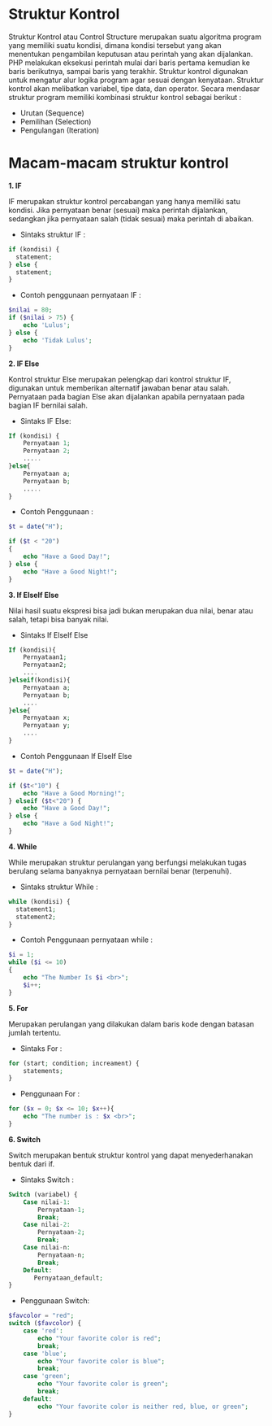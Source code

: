 # Struktur Kontrol 
Struktur Kontrol atau Control Structure merupakan suatu algoritma program yang memiliki suatu kondisi, dimana kondisi tersebut yang akan menentukan pengambilan keputusan atau perintah yang akan dijalankan.
PHP melakukan eksekusi perintah mulai dari baris pertama kemudian ke baris berikutnya, sampai baris yang terakhir. Struktur kontrol digunakan untuk mengatur alur logika program agar sesuai dengan kenyataan. Struktur kontrol akan melibatkan variabel, tipe data, dan operator. Secara mendasar struktur program memiliki kombinasi struktur kontrol sebagai berikut :
* Urutan (Sequence)
* Pemilihan (Selection)
* Pengulangan (Iteration)

# Macam-macam struktur kontrol
**1. IF**

IF merupakan struktur kontrol percabangan yang hanya memiliki satu kondisi. Jika pernyataan benar (sesuai) maka perintah dijalankan, sedangkan jika pernyataan salah (tidak sesuai) maka perintah di abaikan. 
* Sintaks struktur IF :
```php
if (kondisi) {
  statement;
} else {
  statement;
}
```
* Contoh penggunaan pernyataan IF :

```php
$nilai = 80;
if ($nilai > 75) {
    echo 'Lulus';
} else {
    echo 'Tidak Lulus';
}
```

**2. IF Else**

Kontrol struktur Else merupakan pelengkap dari kontrol struktur IF, digunakan untuk memberikan alternatif jawaban benar atau salah. Pernyataan pada bagian Else akan dijalankan apabila pernyataan pada bagian IF bernilai salah.

* Sintaks IF Else:
```php
If (kondisi) {
    Pernyataan 1;
    Pernyataan 2;
    .....
}else{
    Pernyataan a;
    Pernyataan b;
    .....
}
```

* Contoh Penggunaan : 
```php
$t = date("H");

if ($t < "20") 
{
    echo "Have a Good Day!";
} else {
    echo "Have a Good Night!";
}
```

**3. If ElseIf Else**

Nilai hasil suatu ekspresi bisa jadi bukan merupakan dua nilai, benar atau salah, tetapi bisa banyak nilai.
* Sintaks If ElseIf Else
```php
If (kondisi){
    Pernyataan1;
    Pernyataan2;
    ....
}elseif(kondisi){
    Pernyataan a;
    Pernyataan b;
    ....
}else{
    Pernyataan x;
    Pernyataan y;
    ....
}
```
* Contoh Penggunaan If ElseIf Else
```php
$t = date("H");

if ($t<"10") {
    echo "Have a Good Morning!";
} elseif ($t<"20") {
    echo "Have a Good Day!";
} else {
    echo "Have a God Night!";
}
```

**4. While**

While merupakan struktur perulangan yang berfungsi melakukan tugas berulang selama banyaknya pernyataan bernilai benar (terpenuhi). 
* Sintaks struktur While :
```php
while (kondisi) {
  statement1;
  statement2;
}
```
* Contoh Penggunaan pernyataan while :
```php
$i = 1;
while ($i <= 10)
{
    echo "The Number Is $i <br>";
    $i++;
}
```

**5. For**

Merupakan perulangan yang dilakukan dalam baris kode dengan batasan
jumlah tertentu.
* Sintaks For : 
```php
for (start; condition; increament) {
    statements;
}
```
* Penggunaan For : 
```php
for ($x = 0; $x <= 10; $x++){
    echo "The number is : $x <br>";
}
```
**6. Switch**

Switch merupakan bentuk struktur kontrol yang dapat menyederhanakan bentuk dari if.
* Sintaks Switch :
```php
Switch (variabel) {
    Case nilai-1:
        Pernyataan-1;
        Break;
    Case nilai-2:
        Pernyataan-2;
        Break;
    Case nilai-n:
        Pernyataan-n;
        Break;
    Default:
       Pernyataan_default;
}
```
* Penggunaan Switch:
```php
$favcolor = "red";
switch ($favcolor) {
    case 'red':
        echo "Your favorite color is red";		
        break;
    case 'blue';
        echo "Your favorite color is blue";
        break;
    case 'green';
        echo "Your favorite color is green";
        break;
    default:
        echo "Your favorite color is neither red, blue, or green";
}
```

